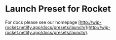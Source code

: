 # Launch Preset for Rocket

For docs please see our homepage [http://wip-rocket.netlify.app/docs/presets/launch/](http://wip-rocket.netlify.app/docs/presets/launch/).
